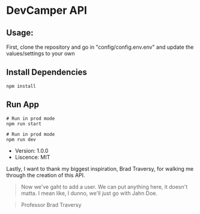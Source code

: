# DevCamper API

## Usage:

First, clone the repository and go in "config/config.env.env" and update the values/settings to your own

## Install Dependencies

```
npm install
```

## Run App

```
# Run in prod mode
npm run start

# Run in prod mode
npm run dev
```

- Version: 1.0.0
- Liscence: MIT

Lastly, I want to thank my biggest inspiration, Brad Traversy, for walking me through the creation of this API.

> Now we've gaht to add a user. We can put anything here, it doesn't matta. I mean like, I dunno, we'll just go with Jahn Doe.

> Professor Brad Traversy
